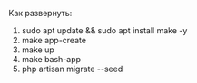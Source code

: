 Как развернуть:
1. sudo apt update && sudo apt install make -y
2. make app-create
3. make up
4. make bash-app
5. php artisan migrate --seed
